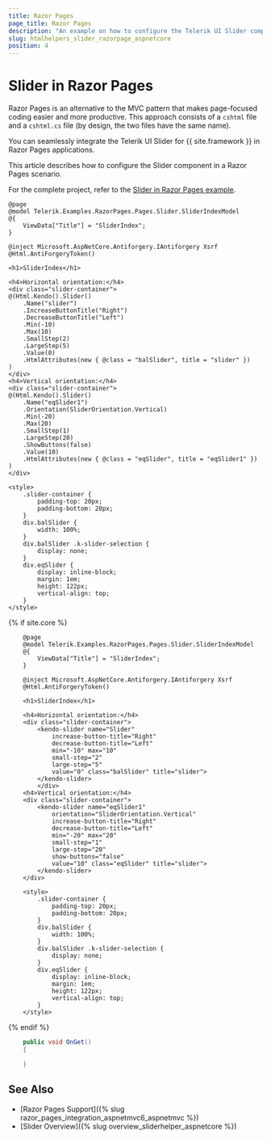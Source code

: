 ```yaml
---
title: Razor Pages
page_title: Razor Pages
description: "An example on how to configure the Telerik UI Slider component for {{ site.framework }} in a Razor Page."
slug: htmlhelpers_slider_razorpage_aspnetcore
position: 4
---
```


# Slider in Razor Pages

Razor Pages is an alternative to the MVC pattern that makes page-focused coding easier and more productive. This approach consists of a `cshtml` file and a `cshtml.cs` file (by design, the two files have the same name). 

You can seamlessly integrate the Telerik UI Slider for {{ site.framework }} in Razor Pages applications.

This article describes how to configure the Slider component in a Razor Pages scenario.

For the complete project, refer to the [Slider in Razor Pages example](https://github.com/telerik/ui-for-aspnet-core-examples/blob/master/Telerik.Examples.RazorPages/Telerik.Examples.RazorPages/Pages/Slider/SliderIndex.cshtml).

```HtmlHelper
@page
@model Telerik.Examples.RazorPages.Pages.Slider.SliderIndexModel
@{
	ViewData["Title"] = "SliderIndex";
}

@inject Microsoft.AspNetCore.Antiforgery.IAntiforgery Xsrf
@Html.AntiForgeryToken()

<h1>SliderIndex</h1>

<h4>Horizontal orientation:</h4>
<div class="slider-container">
@(Html.Kendo().Slider()
    .Name("slider")
    .IncreaseButtonTitle("Right")
    .DecreaseButtonTitle("Left")
    .Min(-10)
    .Max(10)
    .SmallStep(2)
    .LargeStep(5)
    .Value(0)
    .HtmlAttributes(new { @class = "balSlider", title = "slider" })
)
</div>
<h4>Vertical orientation:</h4>
<div class="slider-container">
@(Html.Kendo().Slider()
    .Name("eqSlider1")
    .Orientation(SliderOrientation.Vertical)
    .Min(-20)
    .Max(20)
    .SmallStep(1)
    .LargeStep(20)
    .ShowButtons(false)
    .Value(10)
    .HtmlAttributes(new { @class = "eqSlider", title = "eqSlider1" })
)
</div>

<style>
	.slider-container {
		padding-top: 20px;
		padding-bottom: 20px;
	}
	div.balSlider {
		width: 100%;
	}
	div.balSlider .k-slider-selection {
		display: none;
	}
	div.eqSlider {
		display: inline-block;
		margin: 1em;
		height: 122px;
		vertical-align: top;
	}
</style>
```
{% if site.core %}
```TagHelper
    @page
    @model Telerik.Examples.RazorPages.Pages.Slider.SliderIndexModel
    @{
        ViewData["Title"] = "SliderIndex";
    }

    @inject Microsoft.AspNetCore.Antiforgery.IAntiforgery Xsrf
    @Html.AntiForgeryToken()

    <h1>SliderIndex</h1>

    <h4>Horizontal orientation:</h4>
    <div class="slider-container">
        <kendo-slider name="Slider"
            increase-button-title="Right"
            decrease-button-title="Left"
            min="-10" max="10"
            small-step="2"
            large-step="5"
            value="0" class="balSlider" title="slider">
        </kendo-slider>
        </div>
    <h4>Vertical orientation:</h4>
    <div class="slider-container">
        <kendo-slider name="eqSlider1"
            orientation="SliderOrientation.Vertical"
            increase-button-title="Right"
            decrease-button-title="Left"
            min="-20" max="20"
            small-step="1"
            large-step="20"
            show-buttons="false"
            value="10" class="eqSlider" title="slider">
        </kendo-slider>
    </div>

    <style>
        .slider-container {
            padding-top: 20px;
            padding-bottom: 20px;
        }
        div.balSlider {
            width: 100%;
        }
        div.balSlider .k-slider-selection {
            display: none;
        }
        div.eqSlider {
            display: inline-block;
            margin: 1em;
            height: 122px;
            vertical-align: top;
        }
    </style>
```
{% endif %}

```C# PageModel
    public void OnGet()
    {

    }
```


## See Also

* [Razor Pages Support]({% slug razor_pages_integration_aspnetmvc6_aspnetmvc %})
* [Slider Overview]({% slug overview_sliderhelper_aspnetcore %})
